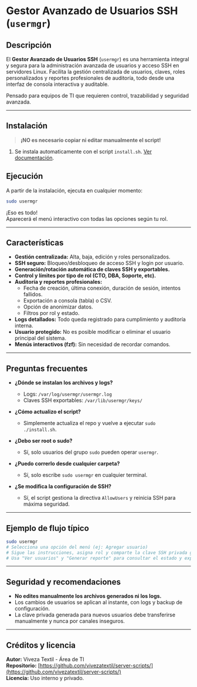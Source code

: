 
# Gestor Avanzado de Usuarios SSH (`usermgr`)

## Descripción

El **Gestor Avanzado de Usuarios SSH** (`usermgr`) es una herramienta integral y segura para la administración avanzada de usuarios y acceso SSH en servidores Linux. Facilita la gestión centralizada de usuarios, claves, roles personalizados y reportes profesionales de auditoría, todo desde una interfaz de consola interactiva y auditable.

Pensado para equipos de TI que requieren control, trazabilidad y seguridad avanzada.

---

## Instalación

> **¡NO es necesario copiar ni editar manualmente el script!**

1. Se instala automaticamente con el script `install.sh`. [Ver documentación](https://github.com/vivezatextil/server-scripts/blob/main/README.md).

## Ejecución

A partir de la instalación, ejecuta en cualquier momento:

```bash
sudo usermgr
```

¡Eso es todo!  
Aparecerá el menú interactivo con todas las opciones según tu rol.

---

## Características

- **Gestión centralizada:** Alta, baja, edición y roles personalizados.
- **SSH seguro:** Bloqueo/desbloqueo de acceso SSH y login por usuario.
- **Generación/rotación automática de claves SSH y exportables.**
- **Control y límites por tipo de rol (CTO, DBA, Soporte, etc).**
- **Auditoría y reportes profesionales:**  
    - Fecha de creación, última conexión, duración de sesión, intentos fallidos.
    - Exportación a consola (tabla) o CSV.
    - Opción de anonimizar datos.
    - Filtros por rol y estado.
- **Logs detallados:** Todo queda registrado para cumplimiento y auditoría interna.
- **Usuario protegido:** No es posible modificar o eliminar el usuario principal del sistema.
- **Menús interactivos (fzf):** Sin necesidad de recordar comandos.

---

## Preguntas frecuentes

- **¿Dónde se instalan los archivos y logs?**
    - Logs: `/var/log/usermgr/usermgr.log`
    - Claves SSH exportables: `/var/lib/usermgr/keys/`

- **¿Cómo actualizo el script?**
    - Simplemente actualiza el repo y vuelve a ejecutar `sudo ./install.sh`.

- **¿Debo ser root o sudo?**
    - Sí, solo usuarios del grupo `sudo` pueden operar `usermgr`.

- **¿Puedo correrlo desde cualquier carpeta?**
    - Sí, solo escribe `sudo usermgr` en cualquier terminal.

- **¿Se modifica la configuración de SSH?**
    - Sí, el script gestiona la directiva `AllowUsers` y reinicia SSH para máxima seguridad.

---

## Ejemplo de flujo típico

```bash
sudo usermgr
# Selecciona una opción del menú (ej: Agregar usuario)
# Sigue las instrucciones, asigna rol y comparte la clave SSH privada generada
# Usa "Ver usuarios" y "Generar reporte" para consultar el estado y exportar auditoría
```

---

## Seguridad y recomendaciones

- **No edites manualmente los archivos generados ni los logs.**
- Los cambios de usuarios se aplican al instante, con logs y backup de configuración.
- La clave privada generada para nuevos usuarios debe transferirse manualmente y nunca por canales inseguros.

---

## Créditos y licencia

**Autor:** Viveza Textil - Área de TI  
**Repositorio:** [https://github.com/vivezatextil/server-scripts/](https://github.com/vivezatextil/server-scripts/)  
**Licencia:** Uso interno y privado.

